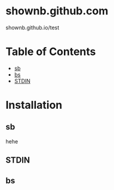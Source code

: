 # shownb.github.com
shownb.github.io/test

Table of Contents
=================

  * [sb](#whatchange)
  * [bs](#longstory)
  * [STDIN](#stdin)

Installation
============

sb
-----
hehe


STDIN
-----













bs
-----

